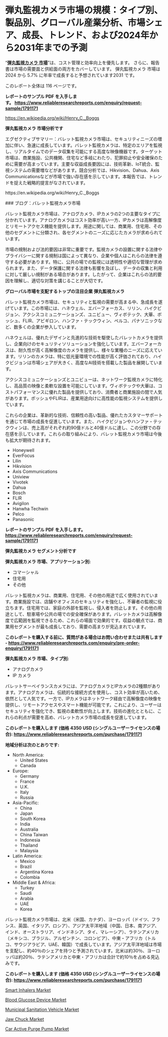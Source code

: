 <p><h1>弾丸監視カメラ市場の規模：タイプ別、製品別、グローバル産業分析、市場シェア、成長、トレンド、および2024年から2031年までの予測</h1></p><p>&ldquo;<strong><a href="https://www.reliableresearchreports.com/bullet-surveillance-cameras-r1791171?utm_campaign=107&utm_medium=9&utm_source=Github&utm_content=ia&utm_term=04112024&utm_id=bullet-surveillance-cameras">弾丸監視カメラ 市場</a></strong>&rdquo;は、コスト管理と効率向上を優先します。 さらに、報告書は市場の需要面と供給面の両方をカバーしています。 弾丸監視カメラ 市場は 2024 から 5.7% に年率で成長すると予想されています2031 です。</p>
<p>このレポート全体は 116 ページです。</p>
<p><strong>レポートのサンプル PDF を入手します。&nbsp;<a href="https://www.reliableresearchreports.com/enquiry/request-sample/1791171?utm_campaign=107&utm_medium=9&utm_source=Github&utm_content=ia&utm_term=04112024&utm_id=bullet-surveillance-cameras">https://www.reliableresearchreports.com/enquiry/request-sample/1791171</a></strong></p>
<p><a href="https://en.wikipedia.org/wiki/Henry_C._Boggs?utm_campaign=107&utm_medium=9&utm_source=Github&utm_content=ia&utm_term=04112024&utm_id=bullet-surveillance-cameras">https://en.wikipedia.org/wiki/Henry_C._Boggs</a></p>
<p><strong>弾丸監視カメラ 市場分析です</strong></p>
<p><p>エグゼクティブサマリー：バレット監視カメラ市場は、セキュリティニーズの増加に伴い、急速に成長しています。バレット監視カメラは、特定のエリアを監視し、リアルタイムでのデータ収集を可能にする高度な映像機器です。ターゲット市場は、商業施設、公共機関、住宅など多岐にわたり、犯罪抑止や安全確保のために需要が高まっています。主要な収益成長要因には、技術革新、IoT統合、監視システムの需要増などがあります。競合分析では、Hikvision、Dahua、Axis Communicationsなどが市場で強い存在感を示しています。本報告では、トレンドを捉えた戦略的提言がなされています。</p></p>
<p>https://en.wikipedia.org/wiki/Henry_C._Boggs</p>
<p><p>### ブログ：バレット監視カメラ市場</p><p>バレット監視カメラ市場は、アナログカメラ、IPカメラの2つの主要なタイプに分かれています。アナログカメラはコスト効率が高い一方、IPカメラは高解像度とリモートアクセス機能を提供します。用途に関しては、商業用、住宅用、その他のセグメントに分類され、各セグメントのニーズに応じたカメラが求められています。</p><p>市場の規制および法的要因は非常に重要です。監視カメラの設置に関する法律やプライバシーに関する規制は国によって異なり、企業や個人はこれらの法律を遵守する必要があります。特に、公共の場での監視には透明性や適切な管理が求められます。また、データ保護に関する法律も影響を及ぼし、データの収集と利用に対して厳しい規制がある場合があります。したがって、企業はこれらの法的要因を理解し、適切な対策を講じることが大切です。</p></p>
<p><strong>グローバル市場を支配するトップの注目企業 弾丸監視カメラ</strong></p>
<p><p>バレット監視カメラ市場は、セキュリティと監視の需要が高まる中、急成長を遂げています。この市場には、ハネウェル、エバーフォーカス、リリン、ハイクビジョン、アクシスコミュニケーションズ、ユニビュー、ヴィボテック、大華、ボッシュ、FLIR、アビギロン、ハンファ・テックウィン、ペルコ、パナソニックなど、数多くの企業が参入しています。</p><p>ハネウェルは、優れたデザインと先進的な技術を駆使したバレットカメラを提供し、企業向けのセキュリティソリューションを強化しています。エバーフォーカスは、耐久性が高く高解像度のカメラを提供し、様々な業種のニーズに応えています。リリンのカメラは、特に低光量環境での性能が高く評価されており、ハイクビジョンは市場シェアが大きく、高度なAI技術を搭載した製品を展開しています。</p><p>アクシスコミュニケーションズとユニビューは、ネットワーク監視カメラに特化し、高品質の映像と柔軟な設置を可能にしています。ヴィボテックや大華は、コストパフォーマンスに優れた製品を提供しており、消費者と商業施設の間で人気があります。ボッシュやFLIRは、産業用途向けに高性能の監視システムを提供しています。</p><p>これらの企業は、革新的な技術、信頼性の高い製品、優れたカスタマーサポートを通じて市場の成長を促進しています。また、ハイクビジョンやハンファ・テックウィンは、売上高がそれぞれ約90億ドルと40億ドルに達し、この分野での存在感を示しています。これらの取り組みにより、バレット監視カメラ市場は今後も拡大が期待されます。</p></p>
<p><ul><li>Honeywell</li><li>EverFocus</li><li>Lilin</li><li>Hikvision</li><li>Axis Communications</li><li>Uniview</li><li>Vivotek</li><li>Dahua</li><li>Bosch</li><li>FLIR</li><li>Avigilon</li><li>Hanwha Techwin</li><li>Pelco</li><li>Panasonic</li></ul></p>
<p><strong>レポートのサンプル PDF を入手します。 <a href="https://www.reliableresearchreports.com/enquiry/request-sample/1791171?utm_campaign=107&utm_medium=9&utm_source=Github&utm_content=ia&utm_term=04112024&utm_id=bullet-surveillance-cameras">https://www.reliableresearchreports.com/enquiry/request-sample/1791171</a></strong></p>
<p><strong>弾丸監視カメラ セグメント分析です</strong></p>
<p><strong>弾丸監視カメラ 市場、アプリケーション別:</strong></p>
<p><ul><li>コマーシャル</li><li>住宅用</li><li>その他</li></ul></p>
<p><p>バレット監視カメラは、商業用、住宅用、その他の用途で広く使用されています。商業施設では、店舗やオフィスのセキュリティを強化し、不審者の監視に役立ちます。住宅用では、家庭の外部を監視し、侵入者を防止します。その他の用途として、駐車場や公共の場での安全確保があります。バレットカメラは高解像度で広範囲を監視できるため、これらの場面で効果的です。収益の観点では、商業用セグメントが最も成長しており、需要の高まりが見込まれています。</p></p>
<p><strong>このレポートを購入する前に、質問がある場合はお問い合わせまたは共有します - <a href="https://www.reliableresearchreports.com/enquiry/pre-order-enquiry/1791171?utm_campaign=107&utm_medium=9&utm_source=Github&utm_content=ia&utm_term=04112024&utm_id=bullet-surveillance-cameras">https://www.reliableresearchreports.com/enquiry/pre-order-enquiry/1791171</a></strong></p>
<p><strong>弾丸監視カメラ 市場、タイプ別:</strong></p>
<p><ul><li>アナログカメラ</li><li>IP カメラ</li></ul></p>
<p><p>バレットサーベイランスカメラには、アナログカメラとIPカメラの2種類があります。アナログカメラは、伝統的な接続方式を使用し、コスト効率が高いため、依然として人気です。一方で、IPカメラはネットワーク経由で高解像度の映像を提供し、リモートアクセスやスマート機能が可能です。これにより、ユーザーはセキュリティを強化でき、監視の柔軟性が向上します。技術の進化とともに、これらの利点が需要を高め、バレットカメラ市場の成長を促進しています。</p></p>
<p><strong>このレポートを購入します (価格 4350 USD (シングルユーザーライセンスの場合): <a href="https://www.reliableresearchreports.com/purchase/1791171?utm_campaign=107&utm_medium=9&utm_source=Github&utm_content=ia&utm_term=04112024&utm_id=bullet-surveillance-cameras">https://www.reliableresearchreports.com/purchase/1791171</a></strong></p>
<p><strong>地域分析は次のとおりです:</strong></p>
<p><ul>
    <li>
        North America:
        <ul>
            <li>United States</li>
            <li>Canada</li>
        </ul>
    </li>
    <li>
        Europe:
        <ul>
            <li>Germany</li>
            <li>France</li>
            <li>U.K.</li>
            <li>Italy</li>
            <li>Russia</li>
        </ul>
    </li>
    <li>
        Asia-Pacific:
        <ul>
            <li>China</li>
            <li>Japan</li>
            <li>South Korea</li>
            <li>India</li>
            <li>Australia</li>
            <li>China Taiwan</li>
            <li>Indonesia</li>
            <li>Thailand</li>
            <li>Malaysia</li>
        </ul>
    </li>
    <li>
        Latin America:
        <ul>
            <li>Mexico</li>
            <li>Brazil</li>
            <li>Argentina Korea</li>
            <li>Colombia</li>
        </ul>
    </li>
    <li>
        Middle East & Africa:
        <ul>
            <li>Turkey</li>
            <li>Saudi</li>
            <li>Arabia</li>
            <li>UAE</li>
            <li>Korea</li>
        </ul>
    </li>
    </ul></p>
<p><p>バレット監視カメラ市場は、北米（米国、カナダ）、ヨーロッパ（ドイツ、フランス、英国、イタリア、ロシア）、アジア太平洋地域（中国、日本、南アジア、インド、オーストラリア、インドネシア、タイ、マレーシア）、ラテンアメリカ（メキシコ、ブラジル、アルゼンチン、コロンビア）、中東・アフリカ（トルコ、サウジアラビア、UAE、韓国）で成長しています。アジア太平洋地域は市場を支配し、約40％のシェアを持つと予測されています。北米は約30％、ヨーロッパは約20％、ラテンアメリカと中東・アフリカは合計で約10％を占める見込みです。</p></p>
<p><strong>このレポートを購入します (価格 4350 USD (シングルユーザーライセンスの場合): <a href="https://www.reliableresearchreports.com/purchase/1791171?utm_campaign=107&utm_medium=9&utm_source=Github&utm_content=ia&utm_term=04112024&utm_id=bullet-surveillance-cameras">https://www.reliableresearchreports.com/purchase/1791171</a></strong></p>
<p><p><a href="https://issuu.com/reportprime-2/docs/smart-inhalers-market-size-2030.ppt_d3183f6ef87260?utm_campaign=107&utm_medium=9&utm_source=Github&utm_content=ia&utm_term=04112024&utm_id=bullet-surveillance-cameras">Smart Inhalers Market</a></p><p><a href="https://issuu.com/reportprime-2/docs/blood-glucose-device-market-size-20_7643a0eaf967fc?utm_campaign=107&utm_medium=9&utm_source=Github&utm_content=ia&utm_term=04112024&utm_id=bullet-surveillance-cameras">Blood Glucose Device Market</a></p><p><a href="https://github.com/jennyt6m/Market-Research-Report-List-1/blob/main/municipal-sanitation-vehicle-market.md?utm_campaign=107&utm_medium=9&utm_source=Github&utm_content=ia&utm_term=04112024&utm_id=bullet-surveillance-cameras">Municipal Sanitation Vehicle Market</a></p><p><a href="https://www.linkedin.com/pulse/jaw-chuck-market-research-report-forecast-growth-prospects-1lnyf?utm_campaign=107&utm_medium=9&utm_source=Github&utm_content=ia&utm_term=04112024&utm_id=bullet-surveillance-cameras">Jaw Chuck Market</a></p><p><a href="https://github.com/ChristianClark406/Market-Research-Report-List-1/blob/main/car-active-purge-pump-market.md?utm_campaign=107&utm_medium=9&utm_source=Github&utm_content=ia&utm_term=04112024&utm_id=bullet-surveillance-cameras">Car Active Purge Pump Market</a></p></p>